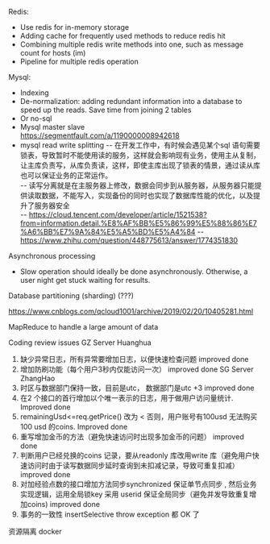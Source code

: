 Redis: 
- Use redis for in-memory storage
- Adding cache for frequently used methods to reduce redis hit
- Combining multiple redis write methods into one, such as message count for hosts (im)
- Pipeline for multiple redis operation

Mysql:
- Indexing
- De-normalization: adding redundant information into a database to speed up the reads. Save time from joining 2 tables
- Or no-sql
- Mysql master slave  
  https://segmentfault.com/a/1190000008942618  
- mysql read write splitting 
-- 在开发工作中，有时候会遇见某个sql 语句需要锁表，导致暂时不能使用读的服务，这样就会影响现有业务，使用主从复制，让主库负责写，从库负责读，这样，即使主库出现了锁表的情景，通过读从库也可以保证业务的正常运作。   
-- 读写分离就是在主服务器上修改，数据会同步到从服务器，从服务器只能提供读取数据，不能写入，实现备份的同时也实现了数据库性能的优化，以及提升了服务器安全  
-- https://cloud.tencent.com/developer/article/1521538?from=information.detail.%E8%AF%BB%E5%86%99%E5%88%86%E7%A6%BB%E7%9A%84%E5%A5%BD%E5%A4%84
-- https://www.zhihu.com/question/448775613/answer/1774351830
   
Asynchronous processing
- Slow operation should ideally be done asynchronously. Otherwise, a user night get stuck waiting for results. 

Database partitioning (sharding) (???)

https://www.cnblogs.com/qcloud1001/archive/2019/02/20/10405281.html


MapReduce to handle a large amount of data 



Coding review issues
GZ Server Huanghua
1. 缺少异常日志，所有异常要增加日志，以便快速检查问题         improved done
2. 增加防刷功能（每个用户3秒内仅能访问一次）                        improved done
   SG Server  ZhangHao
1. 时区与数据部门保持一致，目前是utc， 数据部门是utc +3     improved done
2. 在2 个接口的首行增加以个唯一表示的日志，用于做用户访问量统计.    Improved done
3. remainingUsd<=req.getPrice() 改为 < 否则，用户账号有100usd 无法购买100 usd 的coins.   Improved done
4. 重写增加金币的方法（避免快速访问时出现多加金币的问题） improved done
5. 判断用户已经兑换的coins 记录，要从readonly 库改用write 库（避免用户快速访问时由于读写数据同步延时查询到未扣减记录，导致可重复扣减） improved done
6. 对加经验点数的接口增加方法同步synchronized 保证单节点同步 , 然后业务实现逻辑，运用全局锁key 采用 userid 保证全局同步（避免并发导致重复增加coins) improved done
7. 事务的一致性
insertSelective throw exception
都 OK 了


 资源隔离 docker